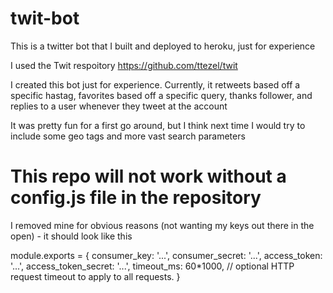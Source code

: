 # twit-bot
This is a twitter bot that I built and deployed to heroku, just for experience

I used the Twit respoitory https://github.com/ttezel/twit

I created this bot just for experience. Currently, it retweets based off a specific hastag, favorites based off a specific query, thanks follower, and replies to a user whenever they tweet at the account

It was pretty fun for a first go around, but I think next time I would try to include some geo tags and more vast search parameters

# This repo will not work without a config.js file in the repository

I removed mine for obvious reasons (not wanting my keys out there in the open) - it should look like this

module.exports = {
  consumer_key:         '...',
  consumer_secret:      '...',
  access_token:         '...',
  access_token_secret:  '...',
  timeout_ms:           60*1000,  // optional HTTP request timeout to apply to all requests.
}
